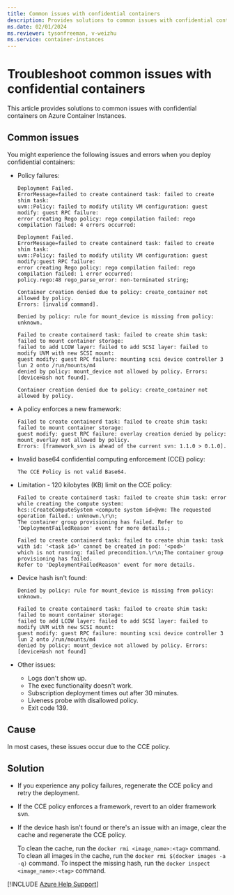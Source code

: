 ```yaml
---
title: Common issues with confidential containers
description: Provides solutions to common issues with confidential containers.
ms.date: 02/01/2024
ms.reviewer: tysonfreeman, v-weizhu
ms.service: container-instances
---
```

# Troubleshoot common issues with confidential containers

This article provides solutions to common issues with confidential containers on Azure Container Instances.

## Common issues

You might experience the following issues and errors when you deploy confidential containers:

- Policy failures:

    ```output
    Deployment Failed.
    ErrorMessage=failed to create containerd task: failed to create shim task:
    uvm::Policy: failed to modify utility VM configuration: guest modify: guest RPC failure:
    error creating Rego policy: rego compilation failed: rego compilation failed: 4 errors occurred:
    ```

    ```output
    Deployment Failed.
    ErrorMessage=failed to create containerd task: failed to create shim task:
    uvm::Policy: failed to modify utility VM configuration: guest modify:guest RPC failure:
    error creating Rego policy: rego compilation failed: rego compilation failed: 1 error occurred:
    policy.rego:48 rego_parse_error: non-terminated string;
    ```

    ```output
    Container creation denied due to policy: create_container not allowed by policy. 
    Errors: [invalid command].
    ```

    ```output
    Denied by policy: rule for mount_device is missing from policy: unknown.
    ```

    ```output
    Failed to create containerd task: failed to create shim task: failed to mount container storage:
    failed to add LCOW layer: failed to add SCSI layer: failed to modify UVM with new SCSI mount:
    guest modify: guest RPC failure: mounting scsi device controller 3 lun 2 onto /run/mounts/m4
    denied by policy: mount_device not allowed by policy. Errors: [deviceHash not found].
    ```

    ```output
    Container creation denied due to policy: create_container not allowed by policy. 
    ```

- A policy enforces a new framework:

    ```output
    Failed to create containerd task: failed to create shim task: failed to mount container storage:
    guest modify: guest RPC failure: overlay creation denied by policy: mount_overlay not allowed by policy.
    Errors: [framework_svn is ahead of the current svn: 1.1.0 > 0.1.0].
    ```

- Invalid base64 confidential computing enforcement (CCE) policy:

    ```output
    The CCE Policy is not valid Base64.
    ```

- Limitation - 120 kilobytes (KB) limit on the CCE policy:

    ```output
    Failed to create containerd task: failed to create shim task: error while creating the compute system:
    hcs::CreateComputeSystem <compute system id>@vm: The requested operation failed.: unknown.\r\n;
    The container group provisioning has failed. Refer to 'DeploymentFailedReason' event for more details.;
    ```
    
    ```output
    Failed to create containerd task: failed to create shim task: task with id: '<task id>' cannot be created in pod: '<pod>'
    which is not running: failed precondition.\r\n;The container group provisioning has failed.
    Refer to 'DeploymentFailedReason' event for more details.
    ```
- Device hash isn't found:

    ```output
    Denied by policy: rule for mount_device is missing from policy: unknown.
    ```

    ```output
    Failed to create containerd task: failed to create shim task: failed to mount container storage:
    failed to add LCOW layer: failed to add SCSI layer: failed to modify UVM with new SCSI mount:
    guest modify: guest RPC failure: mounting scsi device controller 3 lun 2 onto /run/mounts/m4
    denied by policy: mount_device not allowed by policy. Errors: [deviceHash not found]
    ```
- Other issues:
  - Logs don't show up.
  - The exec functionality doesn't work.
  - Subscription deployment times out after 30 minutes.
  - Liveness probe with disallowed policy.
  - Exit code 139.

## Cause

In most cases, these issues occur due to the CCE policy.

## Solution

- If you experience any policy failures, regenerate the CCE policy and retry the deployment.

- If the CCE policy enforces a framework, revert to an older framework svn.

- If the device hash isn't found or there's an issue with an image, clear the cache and regenerate the CCE policy.

  To clean the cache, run the `docker rmi <image_name>:<tag>` command. To clean all images in the cache, run the `docker rmi $(docker images -a -q)` command. To inspect the missing hash, run the `docker inspect <image_name>:<tag>` command.

[!INCLUDE [Azure Help Support](../../includes/azure-help-support.md)]
